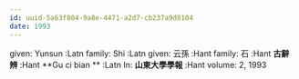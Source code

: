 ```yaml
---
id: uuid-5a63f804-9a8e-4471-a2d7-cb237a9d8104
date: 1993
---
```


given: Yunsun :Latn
family: Shi :Latn
given: 云孫 :Hant
family: 石 :Hant
**古辭辨** :Hant
**Gu ci bian ** :Latn
In: 
**山東大學學報** :Hant
volume: 2, 1993